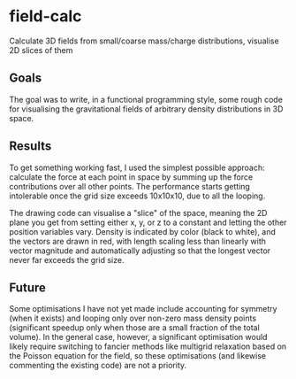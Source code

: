 # field-calc
Calculate 3D fields from small/coarse mass/charge distributions, visualise 2D slices of them

## Goals
The goal was to write, in a functional programming style, some rough code for visualising the gravitational fields of arbitrary density distributions in 3D space.

## Results
To get something working fast, I used the simplest possible approach: calculate the force at each point in space by summing up the force contributions over all other points. The performance starts getting intolerable once the grid size exceeds 10x10x10, due to all the looping.

The drawing code can visualise a "slice" of the space, meaning the 2D plane you get from setting either x, y, or z to a constant and letting the other position variables vary. Density is indicated by color (black to white), and the vectors are drawn in red, with length scaling less than linearly with vector magnitude and automatically adjusting so that the longest vector never far exceeds the grid size.

## Future
Some optimisations I have not yet made include accounting for symmetry (when it exists) and looping only over non-zero mass density points (significant speedup only when those are a small fraction of the total volume). In the general case, however, a significant optimisation would likely require switching to fancier methods like multigrid relaxation based on the Poisson equation for the field, so these optimisations (and likewise commenting the existing code) are not a priority.

